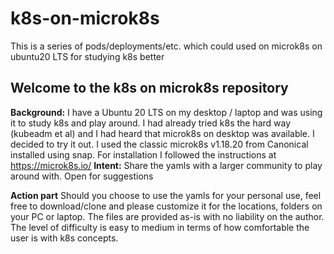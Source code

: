 # k8s-on-microk8s
This is a series of pods/deployments/etc. which could used on microk8s on ubuntu20 LTS for studying k8s better

## Welcome to the k8s on microk8s repository

**Background:**
I have a Ubuntu 20 LTS on my desktop / laptop and was using it to study k8s and play around. I had already tried k8s the hard way (kubeadm et al) and I had heard that microk8s on desktop was available. 
I decided to try it out. I used the classic microk8s v1.18.20  from Canonical installed using snap. For installation I followed the instructions at https://microk8s.io/
**Intent:**
Share the yamls with a larger community to play around with. Open for suggestions

**Action part**
Should you choose to use the yamls for your personal use, feel free to download/clone and please customize it for the locations, folders on your PC or laptop. 
The files are provided as-is with no liability on the author. The level of difficulty is easy to medium in terms of how comfortable the user is with k8s concepts.


